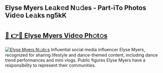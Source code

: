 ## Elyse Myers Le𝚊k𝚎d N𝚞𝚍es - Part-iTo Photos Vid𝚎o Le𝚊ks ng5kK

# <h2><a href="http://fbehi5.evod.top/?m=Elyse+Myers">🔗 👉🔴 Elyse Myers Vid𝚎o Ph𝚘t𝚘s</a></h2>

[![Elyse Myers N𝚞d𝚎s](https://i.imgur.com/8V9OHl7.gif)](http://fbehi5.evod.top/?m=Elyse+Myers)
Influential social media influencer Elyse Myers, recognized for sharing lifestyle and dance-themed content, including dance trend performances and mini vlogs. Public figures Elyse Myers have a responsibility to represent their communities. 
